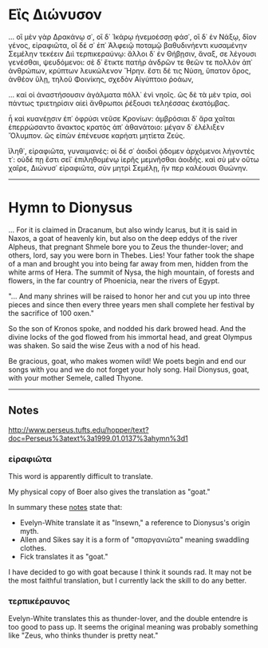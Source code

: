 # Εἲς Διώνυσον

... οἳ μὲν γὰρ Δρακάνῳ σ᾽, οἳ δ᾽ Ἰκάρῳ ἠνεμοέσσῃ 
φάσ᾽, οἳ δ᾽ ἐν Νάξῳ, δῖον γένος, εἰραφιῶτα, 
οἳ δέ σ᾽ ἐπ᾽ Ἀλφειῷ ποταμῷ βαθυδινήεντι 
κυσαμένην Σεμέλην τεκέειν Διὶ τερπικεραύνῳ: 
ἄλλοι δ᾽ ἐν Θήβῃσιν, ἄναξ, σε λέγουσι γενέσθαι, 
ψευδόμενοι: σὲ δ᾽ ἔτικτε πατὴρ ἀνδρῶν τε θεῶν τε 
πολλὸν ἀπ᾽ ἀνθρώπων, κρύπτων λευκώλενον Ἥρην. 
ἔστι δέ τις Νύση, ὕπατον ὄρος, ἀνθέον ὕλῃ, 
τηλοῦ Φοινίκης, σχεδὸν Αἰγύπτοιο ῥοάων, 

... καί οἱ ἀναστήσουσιν ἀγάλματα πόλλ᾽ ἐνὶ νηοῖς. 
ὣς δὲ τὰ μὲν τρία, σοὶ πάντως τριετηρίσιν αἰεὶ 
ἄνθρωποι ῥέξουσι τεληέσσας ἑκατόμβας.


ἦ καὶ κυανέῃσιν ἐπ᾽ ὀφρύσι νεῦσε Κρονίων: 
ἀμβρόσιαι δ᾽ ἄρα χαῖται ἐπερρώσαντο ἄνακτος 
κρατὸς ἀπ᾽ ἀθανάτοιο: μέγαν δ᾽ ἐλέλιξεν Ὄλυμπον. 
ὣς εἰπὼν ἐπένευσε καρήατι μητίετα Ζεύς.


ἵληθ᾽, εἰραφιῶτα, γυναιμανές: οἱ δέ σ᾽ ἀοιδοὶ 
ᾁδομεν ἀρχόμενοι λήγοντές τ᾽: οὐδέ πῃ ἔστι 
σεῖ᾽ ἐπιληθομένῳ ἱερῆς μεμνῆσθαι ἀοιδῆς. 
καὶ σὺ μὲν οὕτω χαῖρε, Διώνυσ᾽ εἰραφιῶτα, 
σὺν μητρὶ Σεμέλῃ, ἥν περ καλέουσι Θυώνην.

---

# Hymn to Dionysus

... For it is claimed in Dracanum, but also windy Icarus,
but it is said in Naxos, a goat of heavenly kin,
but also on the deep eddys of the river Alpheus,
that pregnant Shmele bore you to Zeus the thunder-lover;
and others, lord, say you were born in Thebes.
Lies!  Your father took the shape of a man and brought you into being
far away from men, hidden from the white arms of Hera.
The summit of Nysa, the high mountain, of forests and flowers,
in the far country of Phoenicia, near the rivers of Egypt.

"... And many shrines will be raised to honor her and cut you up into three pieces
and since then every three years men shall complete her festival by the sacrifice of 100 oxen."

So the son of Kronos spoke, and nodded his dark browed head.
And the divine locks of the god flowed from his immortal head, and great Olympus was shaken.
So said the wise Zeus with a nod of his head.

Be gracious, goat, who makes women wild! We poets
begin and end our songs with you
and we do not forget your holy song.
Hail Dionysus, goat, with your mother Semele, called Thyone.

---

## Notes
http://www.perseus.tufts.edu/hopper/text?doc=Perseus%3atext%3a1999.01.0137%3ahymn%3d1

### εἰραφιῶτα

This word is apparently difficult to translate.

My physical copy of Boer also gives the translation as "goat."

In summary these 
[notes](http://www.perseus.tufts.edu/hopper/text?doc=Perseus%3Atext%3A1999.04.0029%3Atext%3Dcomm%3Apoem%3D1)
state that:
* Evelyn-White translate it as "Insewn," a reference to Dionysus's origin myth.
* Allen and Sikes say it is a form of "σπαργανιῶτα" meaning swaddling clothes.
* Fick translates it as "goat."

I have decided to go with goat because I think it sounds rad.
It may not be the most faithful translation,
but I currently lack the skill to do any better.

### τερπικέραυνος

Evelyn-White translates this as thunder-lover,
and the double entendre is too good to pass up.
It seems the original meaning was probably something like
"Zeus, who thinks thunder is pretty neat."
